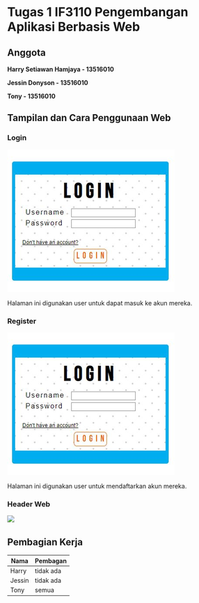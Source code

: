 # Tugas 1 IF3110 Pengembangan Aplikasi Berbasis Web

## Anggota

**Harry Setiawan Hamjaya - 13516010**

**Jessin Donyson - 13516010**

**Tony - 13516010**

## Tampilan dan Cara Penggunaan Web

### Login

![](mocks/screenshot/login.jpg)

Halaman ini digunakan user untuk dapat masuk ke akun mereka.

### Register

![](mocks/screenshot/login.jpg)

Halaman ini digunakan user untuk mendaftarkan akun mereka.

### Header Web

![](mocks/screenshot/)


## Pembagian Kerja

|Nama  |Pembagan|
|------|--------|
|Harry |tidak ada|
|Jessin|tidak ada|
|Tony  |semua|
